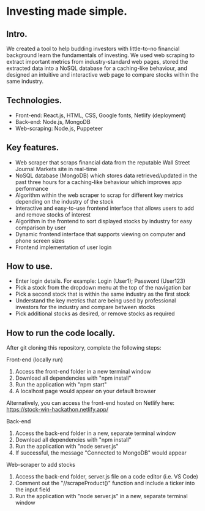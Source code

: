 # Investing made simple.

## Intro.
We created a tool to help budding investors with little-to-no financial background learn the fundamentals of investing. We used web scraping to extract important metrics from industry-standard web pages, stored the extracted data into a NoSQL database for a caching-like behaviour, and designed an intuitive and interactive web page to compare stocks within the same industry.

## Technologies.
- Front-end: React.js, HTML, CSS, Google fonts, Netlify (deployment)
- Back-end: Node.js, MongoDB
- Web-scraping: Node.js, Puppeteer

## Key features.
- Web scraper that scraps financial data from the reputable Wall Street Journal Markets site in real-time 
- NoSQL database (MongoDB) which stores data retrieved/updated in the past three hours for a caching-like behaviour which improves app performance 
- Algorithm within the web scraper to scrap for different key metrics depending on the industry of the stock
- Interactive and easy-to-use frontend interface that allows users to add and remove stocks of interest
- Algorithm in the frontend to sort displayed stocks by industry for easy comparison by user 
- Dynamic frontend interface that supports viewing on computer and phone screen sizes 
- Frontend implementation of user login 

## How to use.
- Enter login details. For example: Login (User1); Password (User123)
- Pick a stock from the dropdown menu at the top of the navigation bar
- Pick a second stock that is within the same industry as the first stock
- Understand the key metrics that are being used by professional investors for the industry and compare between stocks
- Pick additional stocks as desired, or remove stocks as required

## How to run the code locally.
After git cloning this repository, complete the following steps:

Front-end (locally run)
1. Access the front-end folder in a new terminal window
2. Download all dependencies with "npm install"
3. Run the application with "npm start"
4. A localhost page would appear on your default browser

Alternatively, you can access the front-end hosted on Netlify here: https://stock-win-hackathon.netlify.app/

Back-end
1. Access the back-end folder in a new, separate terminal window
2. Download all dependencies with "npm install"
3. Run the application with "node server.js"
4. If successful, the message "Connected to MongoDB" would appear

Web-scraper to add stocks 
1. Access the back-end folder, server.js file on a code editor (i.e. VS Code)
2. Comment out the "//scrapeProduct()" function and include a ticker into the input field 
3. Run the application with "node server.js" in a new, separate terminal window 
